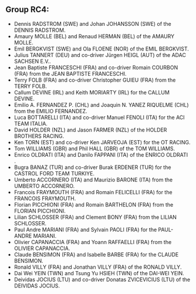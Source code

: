 ## Group RC4:


- Dennis RADSTROM (SWE) and Johan JOHANSSON (SWE) of the DENNIS RADSTROM.
- Amaury MOLLE (BEL) and Renaud HERMAN (BEL) of the AMAURY MOLLE.
- Emil BERGKVIST (SWE) and Ola FLOENE (NOR) of the EMIL BERGKVIST.
- Julius TANNERT (DEU) and co-driver Jürgen HEIGL (AUT) of the ADAC SACHSEN E.V..
- Jean Baptiste FRANCESCHI (FRA) and co-driver Romain COURBON (FRA) from the JEAN BAPTISTE FRANCESCHI.
- Terry FOLB (FRA) and co-driver Christopher GUIEU (FRA) from the TERRY FOLB.
- Callum DEVINE (IRL) and Keith MORIARTY (IRL) for the CALLUM DEVINE.
- Emilio A. FERNANDEZ P. (CHL) and Joaquin N. YANEZ RIQUELME (CHL) from the EMILIO FERNANDEZ.
- Luca BOTTARELLI (ITA) and co-driver Manuel FENOLI (ITA) for the ACI TEAM ITALIA.
- David HOLDER (NZL) and Jason FARMER (NZL) of the HOLDER BROTHERS RACING.
- Ken TORN (EST) and co-driver Ken JARVEOJA (EST) for the OT RACING.
- Tom WILLIAMS (GBR) and Phil HALL (GBR) of the TOM WILLIAMS.
- Enrico OLDRATI (ITA) and Danilo FAPPANI (ITA) of the ENRICO OLDRATI .
- Bugra BANAZ (TUR) and co-driver Burak ERDENER (TUR) for the CASTROL FORD TEAM TURKIYE.
- Umberto ACCORNERO (ITA) and Maurizio BARONE (ITA) from the UMBERTO ACCORNERO.
- Francois FRAYMOUTH (FRA) and Romain FELICELLI (FRA) for the FRANCOIS FRAYMOUTH.
- Florian PICCHIONI (FRA) and Romain BARTHELON (FRA) from the FLORIAN PICCHIONI.
- Lilian SCHLOSSER (FRA) and Clement BONY (FRA) from the LILIAN SCHLOSSER.
- Paul Andre MARIANI (FRA) and Sylvain PAOLI (FRA) for the PAUL-ANDRE MARIANI.
- Olivier CAPANACCIA (FRA) and Yoann RAFFAELLI (FRA) from the OLIVIER CAPANACCIA.
- Claude BENSIMON (FRA) and Isabelle BARBE (FRA) for the CLAUDE BENSIMON.
- Ronald VILLY (FRA) and Jonathan VILLY (FRA) of the RONALD VILLY.
- Dai Wei YEIN (TWN) and Tsung Yu HSIEH (TWN) of the DAI-WEI YEIN.
- Deividas JOCIUS (LTU) and co-driver Donatas ZVICEVICIUS (LTU) of the DEIVIDAS JOCIUS.